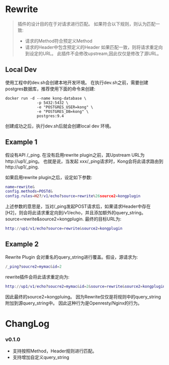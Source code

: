 # Rewrite


>插件的设计目的在于对请求进行匹配。 如果符合以下规则，则认为匹配一致:
> * 请求的Method符合预定义Method
> * 请求的Header中包含预定义的Header
>如果匹配一致，则将请求重定向到设定的URL。
>此插件不会修改upstream,因此仅仅是修改了源URL。


## Local Dev

使用工程中的dev.sh会创建本地开发环境。 在执行dev.sh之前，需要创建postgres数据库，推荐使用下面的命令来创建:

```docker
docker run -d --name kong-database \
              -p 5432:5432 \
              -e "POSTGRES_USER=kong" \
              -e "POSTGRES_DB=kong" \
              postgres:9.4
```

创建成功之后，执行dev.sh后就会创建local dev 环境。 

## Example 1

假设有API /_ping. 在没有启用rewrite plugin之前，其Upstream URL为 http://up1/_ping。 
也就是说，当发起 xxx/_ping请求时，Kong会将此请求路由到http://up1/_ping. 

如果启用rewrite plugin之后，设定如下参数:

```lua
name=rewrite&
config.methods=POSTd&
config.rules=H2?/v1/echo?source=rewrite%26source2=kongplugin
```
上述参数的意思是，当对/_ping发起POST请求后，如果请求Header中存在[H2]，则会将此请求重定向到/v1/echo，并且添加额外的query_string。source=rewrite&source2=kongplugin. 
最终的目标URL为:
```lua
http://up1/v1/echo?source=rewrite&source2=kongplugin
``` 

## Example 2

Rewrite Plugin 会对重名的query_string进行覆盖。假设，源请求为:
```lua
/_ping?soucre2=mymac&id=2
```
rewrite插件会将此请求重定向为: 
```lua
http://up1/v1/echo?soucre2=mymac&id=2&source=rewrite&source2=kongplugin
```

因此最终的source2=kongpluing。 因为Rewrite仅仅是将规则中的query_string附加到源query_string中。 因此这种行为是Openresty/Nginx的行为。


# ChangLog

### v0.1.0
* 支持按照Method，Header规则进行匹配。 
* 支持增加自定义query_string